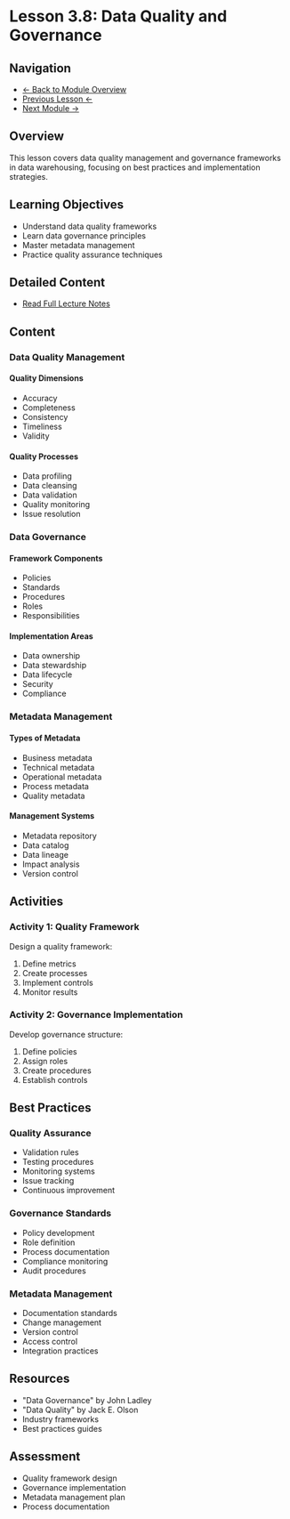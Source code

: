 # Lesson 3.8: Data Quality and Governance

## Navigation
- [← Back to Module Overview](./README.md)
- [Previous Lesson ←](./3.7-data-warehouse-operations.md)
- [Next Module →](../04-big-data-processing-and-etl/README.md)

## Overview
This lesson covers data quality management and governance frameworks in data warehousing, focusing on best practices and implementation strategies.

## Learning Objectives
- Understand data quality frameworks
- Learn data governance principles
- Master metadata management
- Practice quality assurance techniques

## Detailed Content
- [Read Full Lecture Notes](./lectures/lesson-3-8.md)

## Content

### Data Quality Management

#### Quality Dimensions
- Accuracy
- Completeness
- Consistency
- Timeliness
- Validity

#### Quality Processes
- Data profiling
- Data cleansing
- Data validation
- Quality monitoring
- Issue resolution

### Data Governance

#### Framework Components
- Policies
- Standards
- Procedures
- Roles
- Responsibilities

#### Implementation Areas
- Data ownership
- Data stewardship
- Data lifecycle
- Security
- Compliance

### Metadata Management

#### Types of Metadata
- Business metadata
- Technical metadata
- Operational metadata
- Process metadata
- Quality metadata

#### Management Systems
- Metadata repository
- Data catalog
- Data lineage
- Impact analysis
- Version control

## Activities

### Activity 1: Quality Framework
Design a quality framework:
1. Define metrics
2. Create processes
3. Implement controls
4. Monitor results

### Activity 2: Governance Implementation
Develop governance structure:
1. Define policies
2. Assign roles
3. Create procedures
4. Establish controls

## Best Practices

### Quality Assurance
- Validation rules
- Testing procedures
- Monitoring systems
- Issue tracking
- Continuous improvement

### Governance Standards
- Policy development
- Role definition
- Process documentation
- Compliance monitoring
- Audit procedures

### Metadata Management
- Documentation standards
- Change management
- Version control
- Access control
- Integration practices

## Resources
- "Data Governance" by John Ladley
- "Data Quality" by Jack E. Olson
- Industry frameworks
- Best practices guides

## Assessment
- Quality framework design
- Governance implementation
- Metadata management plan
- Process documentation 